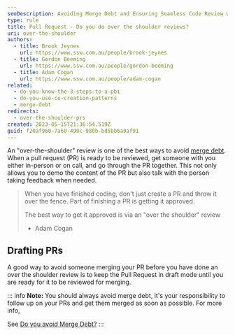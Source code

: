 ```yaml
---
seoDescription: Avoiding Merge Debt and Ensuring Seamless Code Review with Over-the-Shoulder Reviews
type: rule
title: Pull Request - Do you do over the shoulder reviews?
uri: over-the-shoulder
authors:
  - title: Brook Jeynes
    url: https://www.ssw.com.au/people/brook-jeynes
  - title: Gordon Beeming
    url: https://www.ssw.com.au/people/gordon-beeming
  - title: Adam Cogan
    url: https://www.ssw.com.au/people/adam-cogan
related:
  - do-you-know-the-3-steps-to-a-pbi
  - do-you-use-co-creation-patterns
  - merge-debt
redirects:
  - over-the-shoulder-prs
created: 2023-05-15T21:36:54.519Z
guid: f20af960-7a60-499c-980b-bd5bb6a0af91
---
```


An "over-the-shoulder" review is one of the best ways to avoid [merge debt](/merge-debt). When a pull request (PR) is ready to be reviewed, get someone with you either in-person or on call, and go through the PR together. This not only allows you to demo the content of the PR but also talk with the person taking feedback when needed.

> When you have finished coding, don't just create a PR and throw it over the fence. Part of finishing a PR is getting it approved.
>
> The best way to get it approved is via an "over the shoulder" review  
>  - Adam Cogan

## Drafting PRs

A good way to avoid someone merging your PR before you have done an over the shoulder review is to keep the Pull Request in draft mode until you are ready for it to be reviewed for merging.

::: info
**Note:** You should always avoid merge debt, it's your responsibility to follow up on your PRs and get them merged as soon as possible. For more info,

See [Do you avoid Merge Debt?](/merge-debt/)
:::
